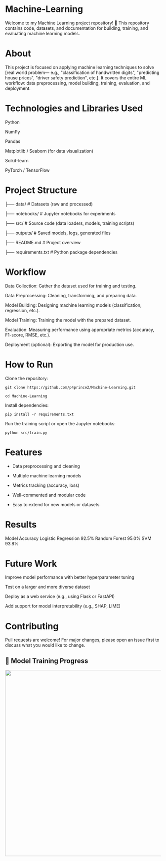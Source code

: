# Machine-Learning
Welcome to my Machine Learning project repository! 🚀 This repository contains code, datasets, and documentation for building, training, and evaluating machine learning models.

# About
This project is focused on applying machine learning techniques to solve [real world problem— e.g., "classification of handwritten digits", "predicting house prices", "driver safety prediction", etc.].
It covers the entire ML workflow: data preprocessing, model building, training, evaluation, and deployment.

# Technologies and Libraries Used
Python

NumPy

Pandas

Matplotlib / Seaborn (for data visualization)

Scikit-learn

PyTorch / TensorFlow 


# Project Structure
├── data/             # Datasets (raw and processed)

├── notebooks/        # Jupyter notebooks for experiments

├── src/              # Source code (data loaders, models, training scripts)

├── outputs/          # Saved models, logs, generated files

├── README.md         # Project overview

├── requirements.txt  # Python package dependencies


# Workflow
Data Collection: Gather the dataset used for training and testing.

Data Preprocessing: Cleaning, transforming, and preparing data.

Model Building: Designing machine learning models (classification, regression, etc.).

Model Training: Training the model with the prepared dataset.

Evaluation: Measuring performance using appropriate metrics (accuracy, F1-score, RMSE, etc.).

Deployment (optional): Exporting the model for production use.

# How to Run
Clone the repository:
```
git clone https://github.com/p4prince2/Machine-Learning.git
```
```
cd Machine-Learning
```
Install dependencies:
```
pip install -r requirements.txt
```
Run the training script or open the Jupyter notebooks:

```
python src/train.py
```



# Features
- Data preprocessing and cleaning

- Multiple machine learning models

- Metrics tracking (accuracy, loss)

- Well-commented and modular code

- Easy to extend for new models or datasets

# Results

Model	Accuracy
Logistic Regression	92.5%
Random Forest	95.0%
SVM	93.8%
# Future Work
Improve model performance with better hyperparameter tuning

Test on a larger and more diverse dataset

Deploy as a web service (e.g., using Flask or FastAPI)

Add support for model interpretability (e.g., SHAP, LIME)

# Contributing
Pull requests are welcome!
For major changes, please open an issue first to discuss what you would like to change.



## 🎥 Model Training Progress
<p align="center">
  <img src="assets/training.gif" width="600">
</p>

